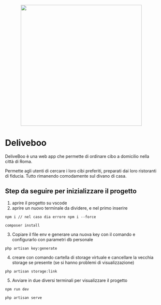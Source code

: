 <p align="center"><a href="https://laravel.com" target="_blank"><img src="https://raw.githubusercontent.com/laravel/art/master/logo-lockup/5%20SVG/2%20CMYK/1%20Full%20Color/laravel-logolockup-cmyk-red.svg" width="400"></a></p>

# Deliveboo

DeliveBoo è una web app che permette di ordinare cibo a domicilio nella città di Roma.

Permette agli utenti di cercare i loro cibi preferiti, preparati dai loro ristoranti di fiducia. Tutto rimanendo comodamente sul divano di casa.

## Step da seguire per inizializzare il progetto

1. aprire il progetto su vscode
2. aprire un nuovo terminale da dividere, e nel primo inserire
```
npm i // nel caso dia errore npm i --force
```
```
composer install
```

3. Copiare il file env e generare una nuova key con il comando e configurarlo con parametri db personale
```
php artisan key:generate
```

4. creare con comando cartella di storage virtuale e cancellare la vecchia storage se presente (se si hanno problemi di visualizzazione)
```
php artisan storage:link
```

5. Avviare in due diversi terminali per visualizzare il progetto

```
npm run dev
```
```
php artisan serve
```
